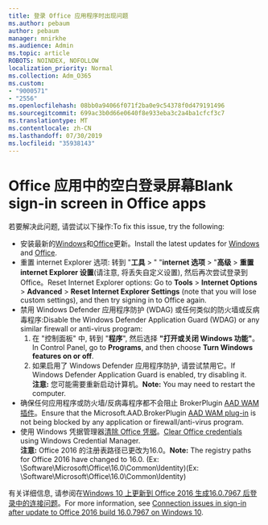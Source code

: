 ```yaml
---
title: 登录 Office 应用程序时出现问题
ms.author: pebaum
author: pebaum
manager: mnirkhe
ms.audience: Admin
ms.topic: article
ROBOTS: NOINDEX, NOFOLLOW
localization_priority: Normal
ms.collection: Adm_O365
ms.custom:
- "9000571"
- "2556"
ms.openlocfilehash: 08bb0a94066f071f2ba0e9c54378f0d479191496
ms.sourcegitcommit: 699ac3b0d66e0640f8e933eba3c2a4ba1cfcf3c7
ms.translationtype: MT
ms.contentlocale: zh-CN
ms.lasthandoff: 07/30/2019
ms.locfileid: "35938143"
---
```

# <a name="blank-sign-in-screen-in-office-apps"></a><span data-ttu-id="1c8a3-102">Office 应用中的空白登录屏幕</span><span class="sxs-lookup"><span data-stu-id="1c8a3-102">Blank sign-in screen in Office apps</span></span>

<span data-ttu-id="1c8a3-103">若要解决此问题, 请尝试以下操作:</span><span class="sxs-lookup"><span data-stu-id="1c8a3-103">To fix this issue, try the following:</span></span>
- <span data-ttu-id="1c8a3-104">安装最新的[Windows](https://support.microsoft.com/help/4027667/windows-10-update)和[Office](https://support.office.com/article/update-office-and-your-computer-with-microsoft-update-2ab296f3-7f03-43a2-8e50-46de917611c5)更新。</span><span class="sxs-lookup"><span data-stu-id="1c8a3-104">Install the latest updates for [Windows](https://support.microsoft.com/help/4027667/windows-10-update) and [Office](https://support.office.com/article/update-office-and-your-computer-with-microsoft-update-2ab296f3-7f03-43a2-8e50-46de917611c5).</span></span>
- <span data-ttu-id="1c8a3-105">重置 internet Explorer 选项: 转到 "**工具** > " "**internet 选项** > "**高级** > **重置 internet Explorer 设置**(请注意, 将丢失自定义设置), 然后再次尝试登录到 Office。</span><span class="sxs-lookup"><span data-stu-id="1c8a3-105">Reset Internet Explorer options: Go to **Tools** > **Internet Options** > **Advanced** > **Reset Internet Explorer Settings** (note that you will lose custom settings), and then try signing in to Office again.</span></span>
- <span data-ttu-id="1c8a3-106">禁用 Windows Defender 应用程序防护 (WDAG) 或任何类似的防火墙或反病毒程序:</span><span class="sxs-lookup"><span data-stu-id="1c8a3-106">Disable the Windows Defender Application Guard (WDAG) or any similar firewall or anti-virus program:</span></span>
    1. <span data-ttu-id="1c8a3-107">在 "控制面板" 中, 转到 "**程序**", 然后选择 **"打开或关闭 Windows 功能"**。</span><span class="sxs-lookup"><span data-stu-id="1c8a3-107">In Control Panel, go to **Programs**, and then choose **Turn Windows features on or off**.</span></span>
    2. <span data-ttu-id="1c8a3-108">如果启用了 Windows Defender 应用程序防护, 请尝试禁用它。</span><span class="sxs-lookup"><span data-stu-id="1c8a3-108">If Windows Defender Application Guard is enabled, try disabling it.</span></span><br/>
    <span data-ttu-id="1c8a3-109">**注意:** 您可能需要重新启动计算机。</span><span class="sxs-lookup"><span data-stu-id="1c8a3-109">**Note:** You may need to restart the computer.</span></span>
- <span data-ttu-id="1c8a3-110">确保任何应用程序或防火墙/反病毒程序都不会阻止 BrokerPlugin [AAD WAM 插件](https://docs.microsoft.com/office365/troubleshoot/administration/connection-issue-when-sign-in-office-2016#symptom-1)。</span><span class="sxs-lookup"><span data-stu-id="1c8a3-110">Ensure that the Microsoft.AAD.BrokerPlugin [AAD WAM plug-in](https://docs.microsoft.com/office365/troubleshoot/administration/connection-issue-when-sign-in-office-2016#symptom-1) is not being blocked by any application or firewall/anti-virus program.</span></span>
- <span data-ttu-id="1c8a3-111">使用 Windows 凭据管理器[清除 Office 凭据](https://docs.microsoft.com/office/troubleshoot/error-messages/another-account-already-signed-in#step-3-clear-cached-credentials-on-the-computer)。</span><span class="sxs-lookup"><span data-stu-id="1c8a3-111">[Clear Office credentials](https://docs.microsoft.com/office/troubleshoot/error-messages/another-account-already-signed-in#step-3-clear-cached-credentials-on-the-computer) using Windows Credential Manager.</span></span><br/>
    <span data-ttu-id="1c8a3-112">**注意:** Office 2016 的注册表路径已更改为16.0。</span><span class="sxs-lookup"><span data-stu-id="1c8a3-112">**Note:** The registry paths for Office 2016 have changed to 16.0.</span></span> <span data-ttu-id="1c8a3-113">(Ex: \Software\Microsoft\Office\16.0\Common\Identity\)</span><span class="sxs-lookup"><span data-stu-id="1c8a3-113">(Ex: \Software\Microsoft\Office\16.0\Common\Identity\)</span></span>

<span data-ttu-id="1c8a3-114">有关详细信息, 请参阅在[Windows 10 上更新到 Office 2016 生成16.0.7967 后登录中的连接问题](https://docs.microsoft.com/office365/troubleshoot/administration/connection-issue-when-sign-in-office-2016)。</span><span class="sxs-lookup"><span data-stu-id="1c8a3-114">For more information, see [Connection issues in sign-in after update to Office 2016 build 16.0.7967 on Windows 10](https://docs.microsoft.com/office365/troubleshoot/administration/connection-issue-when-sign-in-office-2016).</span></span>